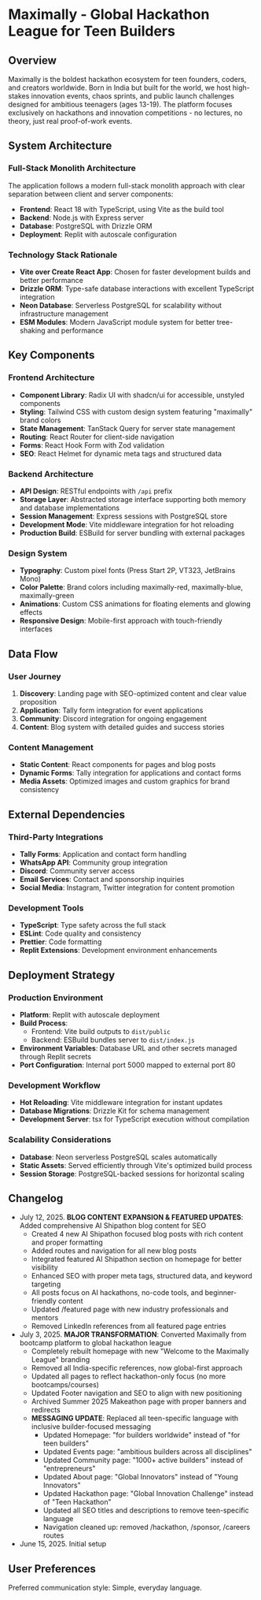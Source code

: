 # Maximally - Global Hackathon League for Teen Builders

## Overview

Maximally is the boldest hackathon ecosystem for teen founders, coders, and creators worldwide. Born in India but built for the world, we host high-stakes innovation events, chaos sprints, and public launch challenges designed for ambitious teenagers (ages 13-19). The platform focuses exclusively on hackathons and innovation competitions - no lectures, no theory, just real proof-of-work events.

## System Architecture

### Full-Stack Monolith Architecture
The application follows a modern full-stack monolith approach with clear separation between client and server components:

- **Frontend**: React 18 with TypeScript, using Vite as the build tool
- **Backend**: Node.js with Express server
- **Database**: PostgreSQL with Drizzle ORM
- **Deployment**: Replit with autoscale configuration

### Technology Stack Rationale
- **Vite over Create React App**: Chosen for faster development builds and better performance
- **Drizzle ORM**: Type-safe database interactions with excellent TypeScript integration
- **Neon Database**: Serverless PostgreSQL for scalability without infrastructure management
- **ESM Modules**: Modern JavaScript module system for better tree-shaking and performance

## Key Components

### Frontend Architecture
- **Component Library**: Radix UI with shadcn/ui for accessible, unstyled components
- **Styling**: Tailwind CSS with custom design system featuring "maximally" brand colors
- **State Management**: TanStack Query for server state management
- **Routing**: React Router for client-side navigation
- **Forms**: React Hook Form with Zod validation
- **SEO**: React Helmet for dynamic meta tags and structured data

### Backend Architecture
- **API Design**: RESTful endpoints with `/api` prefix
- **Storage Layer**: Abstracted storage interface supporting both memory and database implementations
- **Session Management**: Express sessions with PostgreSQL store
- **Development Mode**: Vite middleware integration for hot reloading
- **Production Build**: ESBuild for server bundling with external packages

### Design System
- **Typography**: Custom pixel fonts (Press Start 2P, VT323, JetBrains Mono)
- **Color Palette**: Brand colors including maximally-red, maximally-blue, maximally-green
- **Animations**: Custom CSS animations for floating elements and glowing effects
- **Responsive Design**: Mobile-first approach with touch-friendly interfaces

## Data Flow

### User Journey
1. **Discovery**: Landing page with SEO-optimized content and clear value proposition
2. **Application**: Tally form integration for event applications
3. **Community**: Discord integration for ongoing engagement
4. **Content**: Blog system with detailed guides and success stories

### Content Management
- **Static Content**: React components for pages and blog posts
- **Dynamic Forms**: Tally integration for applications and contact forms
- **Media Assets**: Optimized images and custom graphics for brand consistency

## External Dependencies

### Third-Party Integrations
- **Tally Forms**: Application and contact form handling
- **WhatsApp API**: Community group integration
- **Discord**: Community server access
- **Email Services**: Contact and sponsorship inquiries
- **Social Media**: Instagram, Twitter integration for content promotion

### Development Tools
- **TypeScript**: Type safety across the full stack
- **ESLint**: Code quality and consistency
- **Prettier**: Code formatting
- **Replit Extensions**: Development environment enhancements

## Deployment Strategy

### Production Environment
- **Platform**: Replit with autoscale deployment
- **Build Process**: 
  - Frontend: Vite build outputs to `dist/public`
  - Backend: ESBuild bundles server to `dist/index.js`
- **Environment Variables**: Database URL and other secrets managed through Replit secrets
- **Port Configuration**: Internal port 5000 mapped to external port 80

### Development Workflow
- **Hot Reloading**: Vite middleware integration for instant updates
- **Database Migrations**: Drizzle Kit for schema management
- **Development Server**: tsx for TypeScript execution without compilation

### Scalability Considerations
- **Database**: Neon serverless PostgreSQL scales automatically
- **Static Assets**: Served efficiently through Vite's optimized build process
- **Session Storage**: PostgreSQL-backed sessions for horizontal scaling

## Changelog

- July 12, 2025. **BLOG CONTENT EXPANSION & FEATURED UPDATES**: Added comprehensive AI Shipathon blog content for SEO
  - Created 4 new AI Shipathon focused blog posts with rich content and proper formatting
  - Added routes and navigation for all new blog posts
  - Integrated featured AI Shipathon section on homepage for better visibility
  - Enhanced SEO with proper meta tags, structured data, and keyword targeting
  - All posts focus on AI hackathons, no-code tools, and beginner-friendly content
  - Updated /featured page with new industry professionals and mentors
  - Removed LinkedIn references from all featured page entries
- July 3, 2025. **MAJOR TRANSFORMATION**: Converted Maximally from bootcamp platform to global hackathon league
  - Completely rebuilt homepage with new "Welcome to the Maximally League" branding
  - Removed all India-specific references, now global-first approach
  - Updated all pages to reflect hackathon-only focus (no more bootcamps/courses)
  - Updated Footer navigation and SEO to align with new positioning
  - Archived Summer 2025 Makeathon page with proper banners and redirects
  - **MESSAGING UPDATE**: Replaced all teen-specific language with inclusive builder-focused messaging
    - Updated Homepage: "for builders worldwide" instead of "for teen builders"
    - Updated Events page: "ambitious builders across all disciplines" 
    - Updated Community page: "1000+ active builders" instead of "entrepreneurs"
    - Updated About page: "Global Innovators" instead of "Young Innovators"
    - Updated Hackathon page: "Global Innovation Challenge" instead of "Teen Hackathon"
    - Updated all SEO titles and descriptions to remove teen-specific language
    - Navigation cleaned up: removed /hackathon, /sponsor, /careers routes
- June 15, 2025. Initial setup

## User Preferences

Preferred communication style: Simple, everyday language.